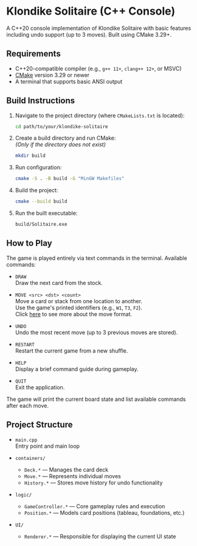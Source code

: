 # Klondike Solitaire (C++ Console)

A C++20 console implementation of Klondike Solitaire with basic features including undo support (up to 3 moves). Built using CMake 3.29+.

## Requirements

- C++20-compatible compiler (e.g., `g++ 11+`, `clang++ 12+`, or MSVC)
- [CMake](https://cmake.org/download/) version 3.29 or newer
- A terminal that supports basic ANSI output

## Build Instructions

1. Navigate to the project directory (where `CMakeLists.txt` is located):
   ```bash
   cd path/to/your/klondike-solitaire

2. Create a build directory and run CMake:  
   _(Only if the directory does not exist)_
   ```bash
   mkdir build
   ```

3. Run configuration:
   ```bash
   cmake -S . -B build -G "MinGW Makefiles"
   ```

4. Build the project:
   ```bash
   cmake --build build
   ```

5. Run the built executable:
   ```bash
   build/Solitaire.exe
   ```

## How to Play

The game is played entirely via text commands in the terminal. Available commands:

- `DRAW`  
  Draw the next card from the stock.

- `MOVE <src> <dst> <count>`  
  Move a card or stack from one location to another.  
  Use the game's printed identifiers (e.g., `W1`, `T3`, `F2`).  
  Click [here](MOVE-FORMAT.md) to see more about the move format.

- `UNDO`  
  Undo the most recent move (up to 3 previous moves are stored).

- `RESTART`  
  Restart the current game from a new shuffle.

- `HELP`  
  Display a brief command guide during gameplay.

- `QUIT`  
  Exit the application.

The game will print the current board state and list available commands after each move.

## Project Structure

- `main.cpp`  
  Entry point and main loop

- `containers/`
    - `Deck.*` — Manages the card deck
    - `Move.*` — Represents individual moves
    - `History.*` — Stores move history for undo functionality

- `logic/`
    - `GameController.*` — Core gameplay rules and execution
    - `Position.*` — Models card positions (tableau, foundations, etc.)

- `UI/`
    - `Renderer.*` — Responsible for displaying the current UI state